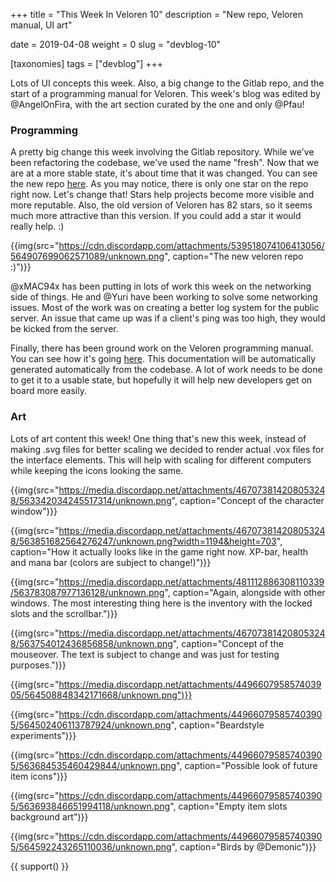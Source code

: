 +++
title = "This Week In Veloren 10"
description = "New repo, Veloren manual, UI art"

date = 2019-04-08
weight = 0
slug = "devblog-10"

[taxonomies]
tags = ["devblog"]
+++

Lots of UI concepts this week. Also, a big change to the Gitlab repo, and the start of a programming manual for Veloren. This week's blog was edited by @AngelOnFira, with the art section curated by the one and only @Pfau!

### Programming

A pretty big change this week involving the Gitlab repository. While we've been refactoring the codebase, we've used the name "fresh". Now that we are at a more stable state, it's about time that it was changed. You can see the new repo [here](https://gitlab.com/veloren/veloren). As you may notice, there is only one star on the repo right now. Let's change that! Stars help projects become more visible and more reputable. Also, the old version of Veloren has 82 stars, so it seems much more attractive than this version. If you could add a star it would really help. :)

{{img(src="https://cdn.discordapp.com/attachments/539518074106413056/564907699062571089/unknown.png", caption="The new veloren repo :)")}}

@xMAC94x has been putting in lots of work this week on the networking side of things. He and @Yuri have been working to solve some networking issues. Most of the work was on creating a better log system for the public server. An issue that came up was if a client's ping was too high, they would be kicked from the server.

Finally, there has been ground work on the Veloren programming manual. You can see how it's going [here](https://manual.veloren.net/). This documentation will be automatically generated automatically from the codebase. A lot of work needs to be done to get it to a usable state, but hopefully it will help new developers get on board more easily.

### Art

Lots of art content this week! One thing that's new this week, instead of making .svg files for better scaling we decided to render actual .vox files for the interface elements. This will help with scaling for different computers while keeping the icons looking the same.

{{img(src="https://media.discordapp.net/attachments/467073814208053248/563342034245517314/unknown.png", caption="Concept of the character window")}}

{{img(src="https://media.discordapp.net/attachments/467073814208053248/563851682564276247/unknown.png?width=1194&height=703", caption="How it actually looks like in the game right now. XP-bar, health and mana bar (colors are subject to change!)")}}

{{img(src="https://media.discordapp.net/attachments/481112886308110339/563783087977136128/unknown.png", caption="Again, alongside with other windows. The most interesting thing here is the inventory with the locked slots and the scrollbar.")}}

{{img(src="https://media.discordapp.net/attachments/467073814208053248/563754012436856858/unknown.png", caption="Concept of the mouseover. The text is subject to change and was just for testing purposes.")}}

{{img(src="https://media.discordapp.net/attachments/449660795857403905/564508848342171668/unknown.png")}}

{{img(src="https://cdn.discordapp.com/attachments/449660795857403905/564502406113787924/unknown.png", caption="Beardstyle experiments")}}

{{img(src="https://cdn.discordapp.com/attachments/449660795857403905/563684535460429844/unknown.png", caption="Possible look of future item icons")}}

{{img(src="https://cdn.discordapp.com/attachments/449660795857403905/563693846651994118/unknown.png", caption="Empty item slots background art")}}

{{img(src="https://cdn.discordapp.com/attachments/449660795857403905/564592243265110036/unknown.png", caption="Birds by @Demonic")}}

{{ support() }}
